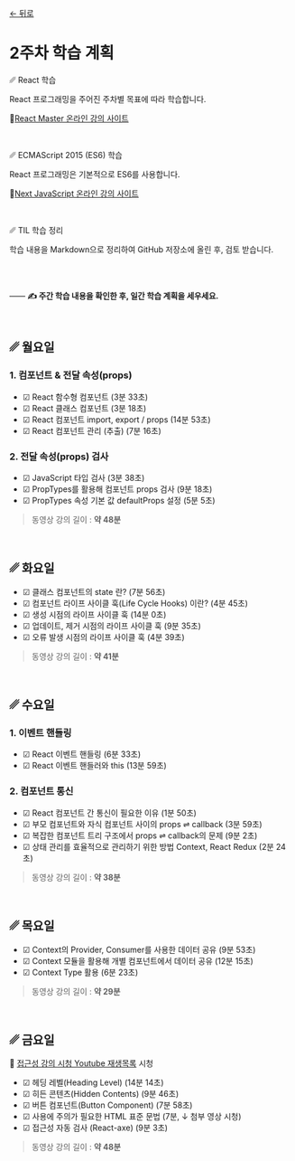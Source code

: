 [← 뒤로](./README.md)

# 2주차 학습 계획


␥ React 학습

React 프로그래밍을 주어진 주차별 목표에 따라 학습합니다.

🔗[React Master 온라인 강의 사이트](https://yamoo9.github.io/react-master)

<br>

␥ ECMAScript 2015 (ES6) 학습

React 프로그래밍은 기본적으로 ES6를 사용합니다.

🔗[Next JavaScript 온라인 강의 사이트](https://yamoo9.github.io/next-javascript)

<br>

␥ TIL 학습 정리

학습 내용을 Markdown으로 정리하여 GitHub 저장소에 올린 후, 검토 받습니다.

<br>
<br>

—— <b>✍️ 주간 학습 내용을 확인한 후, 일간 학습 계획을 세우세요.</b>

<br>


## ␥ 월요일

### 1. 컴포넌트 & 전달 속성(props)

- ☑︎ React 함수형 컴포넌트 (3분 33초)
- ☑︎ React 클래스 컴포넌트 (3분 18초)
- ☑︎ React 컴포넌트 import, export / props (14분 53초)
- ☑︎ React 컴포넌트 관리 (추출) (7분 16초)

### 2. 전달 속성(props) 검사

- ☑︎ JavaScript 타입 검사 (3분 38초)
- ☑︎ PropTypes를 활용해 컴포넌트 props 검사 (9분 18초)
- ☑︎ PropTypes 속성 기본 값 defaultProps 설정 (5분 5초)

> 동영상 강의 길이 : <b>약 48분</b>

<br>

## ␥ 화요일

- ☑︎ 클래스 컴포넌트의 state 란? (7분 56초)
- ☑︎ 컴포넌트 라이프 사이클 훅(Life Cycle Hooks) 이란? (4분 45초)
- ☑︎ 생성 시점의 라이프 사이클 훅 (14분 0초)
- ☑︎ 업데이트, 제거 시점의 라이프 사이클 훅 (9분 35초)
- ☑︎ 오류 발생 시점의 라이프 사이클 훅 (4분 39초)


> 동영상 강의 길이 : <b>약 41분</b>

<br>

## ␥ 수요일

### 1. 이벤트 핸들링
- ☑︎ React 이벤트 핸들링 (6분 33초)
- ☑︎ React 이벤트 핸들러와 this (13분 59초)

### 2. 컴포넌트 통신
- ☑︎ React 컴포넌트 간 통신이 필요한 이유 (1분 50초)
- ☑︎ 부모 컴포넌트와 자식 컴포넌트 사이의 props ⇌ callback (3분 59초)
- ☑︎ 복잡한 컴포넌트 트리 구조에서 props ⇌ callback의 문제 (9분 2초)
- ☑︎ 상태 관리를 효율적으로 관리하기 위한 방법 Context, React Redux (2분 24초)

> 동영상 강의 길이 : <b>약 38분</b>

<br>

## ␥ 목요일

- ☑︎ Context의 Provider, Consumer를 사용한 데이터 공유 (9분 53초)
- ☑︎ Context 모듈을 활용해 개별 컴포넌트에서 데이터 공유 (12분 15초)
- ☑︎ Context Type 활용 (6분 23초)

> 동영상 강의 길이 : <b>약 29분</b>

<br>

## ␥ 금요일

🔗 [접근성 강의 시청 Youtube 재생목록](https://bit.ly/ReactA11Y) 시청

- ☑︎ 헤딩 레벨(Heading Level) (14분 14초)
- ☑︎ 히든 콘텐츠(Hidden Contents) (9분 46초)
- ☑︎ 버튼 컴포넌트(Button Component) (7분 58초)
- ☑︎ 사용에 주의가 필요한 HTML 표준 문법 (7분, ↓ 첨부 영상 시청)
- ☑︎ 접근성 자동 검사 (React-axe) (9분 3초)

> 동영상 강의 길이 : <b>약 48분</b>

